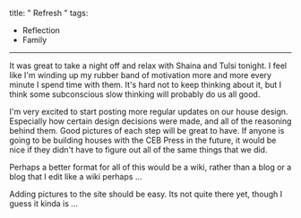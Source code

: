 title: " Refresh "
tags:
- Reflection
- Family
---


It was great to take a night off and relax with Shaina and Tulsi tonight. I feel like I'm winding up my rubber band of motivation more and more every minute I spend time with them. It's hard not to keep thinking about it, but I think some subconscious slow thinking will probably do us all good.

I'm very excited to start posting more regular updates on our house design.  Especially how certain design decisions were made, and all of the reasoning behind them. Good pictures of each step will be great to have. If anyone is going to be building houses with the CEB Press in the future, it would be nice if they didn't have to figure out all of the same things that we did.

Perhaps a better format for all of this would be a wiki, rather than a blog or a blog that I edit like a wiki perhaps ...

Adding pictures to the site should be easy. Its not quite there yet, though I guess it kinda is ...


